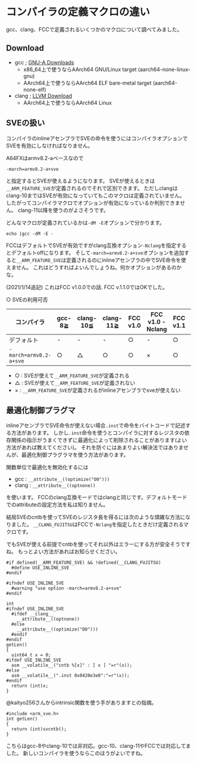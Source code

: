 # コンパイラの定義マクロの違い

gcc、clang、FCCで定義されるいくつかのマクロについて調べてみました。

## Download

- gcc ; [GNU-A Downloads](https://developer.arm.com/tools-and-software/open-source-software/developer-tools/gnu-toolchain/gnu-a/downloads)
  - x86_64上で使うならAArch64 GNU/Linux target (aarch64-none-linux-gnu)
  - AArch64上で使うならAArch64 ELF bare-metal target (aarch64-none-elf)
- clang ; [LLVM Download](https://releases.llvm.org/download.html)
  - AArch64上で使うならAArch64 Linux

## SVEの扱い
コンパイラのinlineアセンブラでSVEの命令を使うにはコンパイラオプションでSVEを有効にしなければなりません。

A64FXはarmv8.2-aベースなので
```
-march=armv8.2-a+sve
```
と指定するとSVEが使えるようになります。
SVEが使えるときは`__ARM_FEATURE_SVE`が定義されるのでそれで区別できます。
ただしclangはclang-10まではSVEが有効になっていてもこのマクロは定義されていません。
したがってコンパイラマクロでオプションが有効になっているか判別できません。
clang-11以降を使うのがよさそうです。

どんなマクロが定義されているかは`-dM -E`オプションで分かります。

```
echo |gcc -dM -E -
```

FCCはデフォルトでSVEが有効ですがclang互換オプション`-Nclang`を指定するとデフォルトoffになります。
そして`-march=armv8.2-a+sve`オプションを追加すると`__ARM_FEATURE_SVE`は定義されるのにinlineアセンブラの中でSVE命令を使えません。
これはどうすればよいんでしょうね。何かオプションがあるのかな。

(2021/1/14追記) これはFCC v1.0.0での話. FCC v.1.1.0ではOKでした。

○ SVEの利用可否

コンパイラ|gcc-8≧|clang-10≦|clang-11≧|FCC v1.0|FCC v1.0 -Nclang|FCC v1.1|FCC v1.1 -Nclang
-|-|-|-|-|-|-|-
デフォルト|-|-|-|○|-|○|-
`-march=armv8.2-a+sve`|○|△|○|○|×|○|○

- ○ : SVEが使えて`__ARM_FEATURE_SVE`が定義される
- △ : SVEが使えて`__ARM_FEATURE_SVE`が定義されない
- × : `__ARM_FEATURE_SVE`が定義されるがinlineアセンブラでsveが使えない

## 最適化制御プラグマ

inlineアセンブラでSVE命令が使えない場合`.inst`で命令をバイトコードで記述する方法があります。
しかし`.inst`命令を使うとコンパイラに対するレジスタの依存関係の指示がうまくできずに最適化によって削除されることがあります(よい方法があれば教えてください)。
それを防ぐにはあまりよい解決法ではありませんが、最適化制御プラグラマを使う方法があります。

関数単位で最適化を無効化するには

- gcc : `__attribute__((optimize("O0")))`
- clang : `__attribute__((optnone))`

を使います。
FCCのclang互換モードではclangと同じです。デフォルトモードでのattributeの設定方法を私は知りません。

結局SVEのcntbを使ってSVEのレジスタ長を得るには次のような煩雑な方法になりました。
`__CLANG_FUJITSU`はFCCで`-Nclang`を指定したときだけ定義されるマクロです。

でもSVEが使える前提でcntbを使ってそれ以外はエラーにする方が安全そうですね。
もっとよい方法があればお知らせください。

```
#if defined(__ARM_FEATURE_SVE) && !defined(__CLANG_FUJITSU)
  #define USE_INLINE_SVE
#endif

#ifndef USE_INLINE_SVE
  #warning "use option -march=armv8.2-a+sve"
#endif

int
#ifndef USE_INLINE_SVE
  #ifdef __clang__
    __attribute__((optnone))
  #else
    __attribute__((optimize("O0")))
  #endif
#endif
getLen()
{
  uint64_t x = 0;
#ifdef USE_INLINE_SVE
  asm __volatile__("cntb %[x]" : [ x ] "=r"(x));
#else
  asm __volatile__(".inst 0x0420e3e0":"=r"(x));
#endif
  return (int)x;
}
```

@kaityo256さんからintrinsic関数を使う手がありますとの指摘。

```
#include <arm_sve.h>
int getLen()
{
  return (int)svcntb();
}
```

こちらはgcc-8やclang-10では非対応。gcc-10、clang-11やFCCでは対応してました。
新しいコンパイラを使うならこのほうがよいですね。
